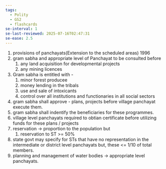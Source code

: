 ```yaml
---
tags:
  - Polity
  - GS2
  - flashcards
se-interval: 1
se-last-reviewed: 2025-07-16T02:47:31
se-ease: 2.5
---
```

1. provisions of panchayats(Extension to the scheduled areas) 1996
2. gram sabha and appropriate level of Panchayat to be consulted before
	1. any land acquisition for developmental projects
	2. any mining licences
3. Gram sabha is entitled with - 
	1. minor forest producee
	2. money lending in the tribals
	3. use and sale of intoxicants
	4. control over all institutions and functionaries in all social sectors
4. gram sabha shall approve - plans, projects before village panchayat execute them.
5. gram sabha shall indentify the beneficiaries for these programmes.
6. village level panchayats required to obtian certificate before utilizing funds for these plans / projects
7. reservation -> proportion to the population but 
	1. reservation to ST >= 50%
8. state govt may specify for STs that have no representation in the intermediate or district level panchayats but, these <= 1/10 of total members.
9. planning and management of water bodies -> appropriate level panchayats.